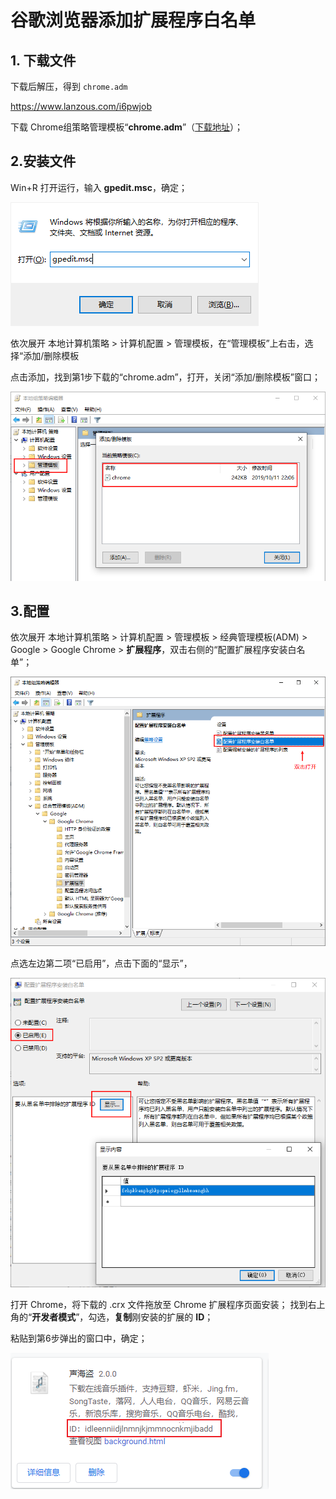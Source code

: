# 谷歌浏览器添加扩展程序白名单

## 1. 下载文件

下载后解压，得到 `chrome.adm`

https://www.lanzous.com/i6pwjob

下载 Chrome组策略管理模板“**chrome.adm**”（[下载地址](http://pan.baidu.com/s/191xx0)）；

## 2.安装文件

Win+R 打开运行，输入 **gpedit.msc**，确定；

![Snipaste_2019-10-11_22-42-30](assets/Snipaste_2019-10-11_22-42-30.png)

依次展开 本地计算机策略 > 计算机配置 > 管理模板，在“管理模板”上右击，选择“添加/删除模板

点击添加，找到第1步下载的“chrome.adm”，打开，关闭“添加/删除模板”窗口；

![Snipaste_2019-10-11_22-42-38](assets/Snipaste_2019-10-11_22-42-38.png)

## 3.配置

 依次展开 本地计算机策略 > 计算机配置 > 管理模板 > 经典管理模板(ADM) > Google > Google Chrome > **扩展程序**，双击右侧的“配置扩展程序安装白名单”；

![Snipaste_2019-10-11_22-42-33](assets/Snipaste_2019-10-11_22-42-33.png)

点选左边第二项“已启用”，点击下面的“显示”，

![Snipaste_2019-10-11_22-42-45](assets/Snipaste_2019-10-11_22-42-45.png)

打开 Chrome，将下载的 .crx 文件拖放至 Chrome 扩展程序页面安装；
 找到右上角的“**开发者模式**”，勾选，**复制**刚安装的扩展的 **ID**；

粘贴到第6步弹出的窗口中，确定；

![Snipaste_2019-10-11_22-42-49](assets/Snipaste_2019-10-11_22-42-49.png)